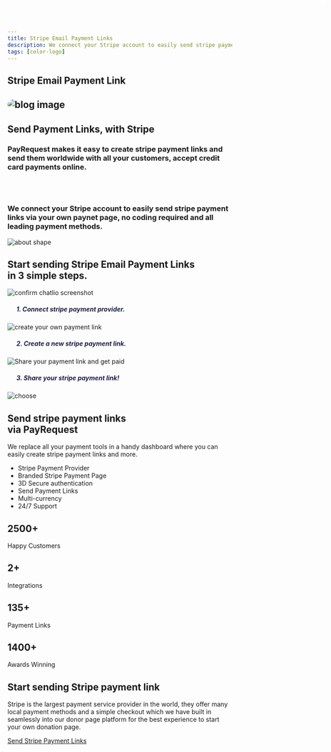 ```yaml
---
title: Stripe Email Payment Links
description: We connect your Stripe account to easily send stripe payment links.
tags: [color-logo]
---
```



<section class="breadcrumb-area">
         <div class="breadcrumb-shape"></div>
         <div class="container">
            <div class="row">
               <div class="col-lg-12">
                  <div class="breadcrumb-inn">
                     <div class="section-title wow fadeInUp" data-wow-duration="1s" data-wow-delay="0.3s" style="visibility: visible; animation-duration: 1s; animation-delay: 0.3s; animation-name: fadeInUp;">
                       <h2>Stripe Email <span>Payment Link</span></h2>
                     </div>
                  </div>
               </div>
            </div>
         </div>
</section>



<section class="about-page-section section_100">
         <div class="container">
            <div class="row">
               <div class="col-lg-12">
                  
</div>
            </div>
            <div class="row align-items-center">
               <div class="col-lg-5 lg-1">
                  <div class="about-page-left wow fadeInLeft" data-wow-duration="1s" data-wow-delay="0.5s" style="visibility: visible; animation-duration: 1s; animation-delay: 0.5s; animation-name: fadeInLeft;">
                     <h2 class="mr-5"><div class="">
 <img src="https://payrequest.io/assets/img/illustrations/payment-links-illustration.png" alt="blog image" style="
    border-radius: 20px;
">
                     </div></h2>
                  </div>
               </div>
               <div class="col-lg-6">
                  <div class="about-page-text wow fadeInRight" data-wow-duration="1s" data-wow-delay="0.6s" style="visibility: visible; animation-duration: 1s; animation-delay: 0.6s; animation-name: fadeInRight;">
                     <div class="section-title wow fadeInUp" data-wow-duration="1s" data-wow-delay="0.3s" style="visibility: visible; animation-duration: 1s; animation-delay: 0.3s; animation-name: fadeInUp;">
                     <h2>Send  Payment Links,
<span>with Stripe</span>

</h2>
                  </div>

<h3>PayRequest makes it easy to create stripe payment links and send them worldwide with all your customers, accept credit card payments online.

<br><br>

We connect your Stripe account to easily send stripe payment links via your own paynet page, no coding required and all leading payment methods.

</h3>
                  </div>
               </div>
            </div>
         </div>
      </section>



<section class="about-section">
         <!-- Top Shape Start -->
         <div class="about-top-shape">
            <img src="http://themescare.com/demos/robofume-view/assets/img/about-shape.png" alt="about shape">
         </div>
         <!-- Top Shape End -->
         <!-- Bottom Shape Start -->

 <!-- Bottom Shape End -->
 <!-- About Top Start -->
<div class="about-top section_100">
            <div class="container">
             <div class="row align-items-center">
                  <div class="col-lg-12">
                  <div class="section-title wow fadeInUp" data-wow-duration="1s" data-wow-delay="0.3s" style="visibility: visible; animation-duration: 1s; animation-delay: 0.3s; animation-name: fadeInUp;">
                     <div class="section-title">
<h2>Start sending<span> Stripe Email Payment Links</span><br> in 3 simple steps.</h2>
</div>
                  </div>
                  
</div>
<style>
  .bubble-number {
    display: block;
    width: 50px;
    height: 50px;
    background: url(https://chatlio.com/img/bg-bubble-number.svg) no-repeat center;
    background-size: 50px;
    line-height: 50px;
    color: #fff;
    font-size: 1.25rem;
    font-weight: 700;
    text-align: center;
    position: absolute;
    top: -20px;
    right: 0;
  }
  
  .img-wrap {
    max-height: 220px;
    max-width: 360px;
    margin-left: auto;
    margin-right: auto;
    margin-bottom: 30px;
    border-radius: 10px;
    position: relative;
  }
  
  .img-wrap img {
    background: #f5f9fc;
    border-radius: 10px;
    max-width: 100%;
    height: auto;
    box-shadow: 0 2px 3px 0 rgba(0, 0, 0, .1);
    height: 200px;
    width: 350px;
  }

</style>

<style>
.section-content .image-container {
    height: 400px;
}
.section-content .image-container .img-comments {
    z-index: 3;
    left: -100px;
    top: -40px;
}
.section-content .image-container img {
    position: absolute;
    width: 100%;
    max-width: 380px;
}
[class*=shadow] {
    transition: all .15s ease;
}
.section-content .image-container .img-blog {
    z-index: 4;
    left: 100px;
    top: 20px;
}
.profile-page .card-profile .card-profile-image img, .shadow {
    box-shadow: 0 15px 35px rgba(50,50,93,.1),0 5px 15px rgba(0,0,0,.07)!important;
}
rounded {
    border-radius: .25rem!important;
}
</style>


<div class="row">
          <div class="col-sm-4 aos-init aos-animate" data-aos="fade-up" data-aos-easing="delay-slide" data-aos-duration="1300" data-aos-delay="400" data-aos-offset="-100">
            <div class="img-wrap">
              <img src="https://i.imgur.com/V8IqnbY.png" alt="confirm chatlio screenshot">
              <span class="bubble-number">1</span>
            </div>
            <h5 style="
    font-weight: 700;
    color: #1c2045;
    margin-left: 20px;
">
              1. Connect stripe payment provider.
            <p></p></h5>
          </div>
          <div class="col-sm-4 aos-init aos-animate" data-aos="fade-up" data-aos-easing="delay-slide" data-aos-duration="1300" data-aos-delay="500" data-aos-offset="-100">
            <div class="img-wrap">
                    <img src="https://payrequest.io/assets/img/screens/new-request.png" alt="create your own payment link">
              <span class="bubble-number">2</span>
            </div>
            <h5 style="
    font-weight: 700;
    color: #1c2045;
    margin-left: 20px;
">2. Create a new stripe payment link.</h5>
          </div>
          <div class="col-sm-4 aos-init aos-animate" data-aos="fade-up" data-aos-easing="delay-slide" data-aos-duration="1300" data-aos-delay="600" data-aos-offset="-100">
            <div class="img-wrap">
              <img src="https://payrequest.io/assets/img/screens/payment-link.png" alt="Share your payment link and get paid">
              <span class="bubble-number">3</span>
            </div>
            <h5 style="
    font-weight: 700;
    color: #1c2045;
    margin-left: 20px;
">3. Share your stripe payment link!</h5>
          </div>
        </div>
               </div>
            </div>
         </div>
         <!-- About Top End -->
          
<!-- About Bottom Start -->
<!-- About Bottom End -->
</section>



<section class="choose-section section_100">
         <div class="choose-shape-bg">
            <img src="http://themescare.com/demos/robofume-view/assets/img/hero-dot-shape.png" alt="choose">
         </div>
         <div class="container">
          <div class="row align-items-center">
               <div class="col-lg-6 col-md-12 col-sm-12">
                  <div class="choose-left wow fadeInLeft" data-wow-duration="1s" data-wow-delay="0.3s" style="visibility: visible; animation-duration: 1s; animation-delay: 0.3s; animation-name: fadeInLeft;">
                     <div class="section-title">
                        <h2>Send <span>stripe payment links</span> <br>via PayRequest</h2>
                     </div>
                     <p>We replace all your payment tools in a handy dashboard where you can easily create stripe payment links and more.

</p>
                     <ul>
                        <li><i class="fa fa-check-square-o"></i> Stripe Payment Provider</li>
                        <li><i class="fa fa-check-square-o"></i> Branded Stripe Payment Page</li>
                        <li><i class="fa fa-check-square-o"></i>3D Secure authentication
</li>
                        <li><i class="fa fa-check-square-o"></i>Send Payment Links</li>
                        <li><i class="fa fa-check-square-o"></i>Multi-currency</li>
                        <li><i class="fa fa-check-square-o"></i> 24/7 Support</li>
                     </ul>
                  </div>
               </div>
               <div class="col-lg-6 col-md-12 col-sm-12">
                  <div class="choose-right">
                     <div class="row">
                        <div class="col-lg-6 col-md-6 col-sm-12">
                           <div class="choose-box wow fadeInUp" data-wow-duration="1s" data-wow-delay="0.3s" style="visibility: visible; animation-duration: 1s; animation-delay: 0.3s; animation-name: fadeInUp;">
                              <div class="choose-icon">
                                 <i class="fa fa-users"></i>
                              </div>
                              <h2><span class="counter">2500</span>+</h2>
                              <p>Happy Customers</p>
                              <div class="choose-icon-bottom">
                                 <i class="fa fa-users"></i>
                              </div>
                           </div>
                        </div>
                        <div class="col-lg-6 col-md-6 col-sm-12">
                           <div class="choose-box wow fadeInUp" data-wow-duration="1s" data-wow-delay="0.4s" style="visibility: visible; animation-duration: 1s; animation-delay: 0.4s; animation-name: fadeInUp;">
                              <div class="choose-icon">
                                 <i class="fa fa-cube"></i>
                              </div>
                              <h2><span class="counter">2</span>+</h2>
                              <p>Integrations</p>
                              <div class="choose-icon-bottom">
                                 <i class="fa fa-cube"></i>
                              </div>
                           </div>
                        </div>
                        <div class="col-lg-6 col-md-6 col-sm-12">
                           <div class="choose-box wow fadeInUp" data-wow-duration="1s" data-wow-delay="0.5s" style="visibility: visible; animation-duration: 1s; animation-delay: 0.5s; animation-name: fadeInUp;">
                              <div class="choose-icon">
                                 <i class="fa fa-thumbs-up"></i>
                              </div>
                              <h2><span class="counter">135</span>+</h2>
                              <p>Payment Links</p>
                              <div class="choose-icon-bottom">
                                 <i class="fa fa-thumbs-up"></i>
                              </div>
                           </div>
                        </div>
                        <div class="col-lg-6 col-md-6 col-sm-12">
                           <div class="choose-box wow fadeInUp" data-wow-duration="1s" data-wow-delay="0.5s" style="visibility: visible; animation-duration: 1s; animation-delay: 0.5s; animation-name: fadeInUp;">
                              <div class="choose-icon">
                                 <i class="fa fa-trophy"></i>
                              </div>
                              <h2><span class="counter">1400</span>+</h2>
                              <p>Awards Winning</p>
                              <div class="choose-icon-bottom">
                                 <i class="fa fa-trophy"></i>
                              </div>
                           </div>
                        </div>
                     </div>
                  </div>
               </div>
            </div>
         </div>
      </section>





<section class="subscribe-section innser_subscribe section_100">
<div class="container">
            <div class="row">
               <div class="col-lg-12">
                  <div class="subscribe-box wow fadeInUp" data-wow-duration="1s" data-wow-delay="0.3s" style="visibility: visible; animation-duration: 1s; animation-delay: 0.3s; animation-name: fadeInUp;">
                     <div class="section-title">
                        <h2>Start sending <span>Stripe payment link</span></h2>
                        <p>Stripe is the largest payment service provider in the world, they offer many local payment methods and a simple checkout which we have built in seamlessly into our donor page platform for the best experience to start your own donation page.
</p>
                     </div>
<a href="https://dashboard.payrequest.io/" class="theme-btn-white wow fadeInUp" data-wow-duration="2s" data-wow-delay="0.5s" style="visibility: visible; animation-duration: 2s; animation-delay: 0.5s; animation-name: fadeInUp;">Send Stripe Payment Links<span class="fa fa-chevron-right"></span></a>
</div>
               </div>
            </div>
         </div>
      </section>